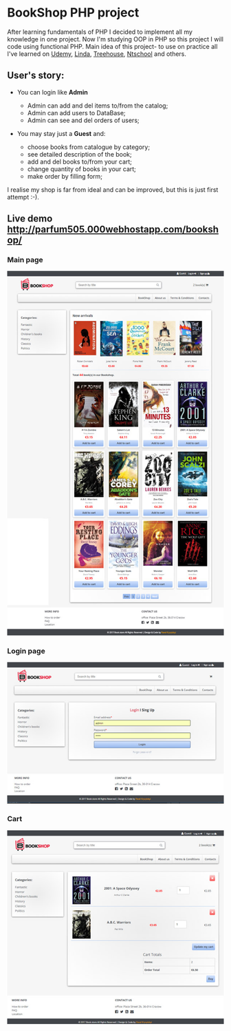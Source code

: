 # BookShop PHP project

After learning fundamentals of PHP I decided to implement all my knowledge in one project. Now I'm studying OOP in PHP so this project I will code using functional PHP.
Main idea of this project- to use on practice all I've learned on [Udemy](https://udemy.com), [Linda](https://linda.com), [Treehouse](https://teamtreehouse.com), [Ntschool](https://ntschool.ru) and others.

## User's story:
* You can login like **Admin**
  * Admin can add and del items to/from the catalog;
  * Admin can add users to DataBase;
  * Admin can see and del orders of users;

* You may stay just a **Guest** and:
  * choose books from catalogue by category;
  * see detailed description of the book;
  * add and del books to/from your cart;
  * change quantity of books in your cart;
  * make order by filling form;

 I realise my shop is far from ideal and can be improved, but this is just first attempt :-).

## Live demo <http://parfum505.000webhostapp.com/bookshop/>

### Main page
![Main page](img/main_page.jpg)

### Login page
![Main page](img/login.jpg)

### Cart
![Main page](img/cart.jpg)
